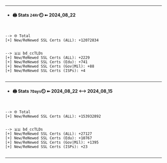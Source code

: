 

---
- #### 🖨️ **Stats** `24Hr`⏲️ ➼ 2024_08_22
```console


--> 🌐 Total
[+] New/ReNewed SSL Certs (ALL): +12072834


--> 🇧🇩 bd_ccTLDs
[+] New/ReNewed SSL Certs (ALL): +2229
[+] New/ReNewed SSL Certs (Edu): +741
[+] New/ReNewed SSL Certs (Gov|Mil): +88
[+] New/ReNewed SSL Certs (ISPs): +4


```

---
- #### 🖨️ **Stats** `7Days`⏲️ ➼ 2024_08_22 <--> 2024_08_15
```console


--> 🌐 Total
[+] New/ReNewed SSL Certs (ALL): +153932892


--> 🇧🇩 bd_ccTLDs
[+] New/ReNewed SSL Certs (ALL): +27127
[+] New/ReNewed SSL Certs (Edu): +10767
[+] New/ReNewed SSL Certs (Gov|Mil): +1395
[+] New/ReNewed SSL Certs (ISPs): +23


```

---

